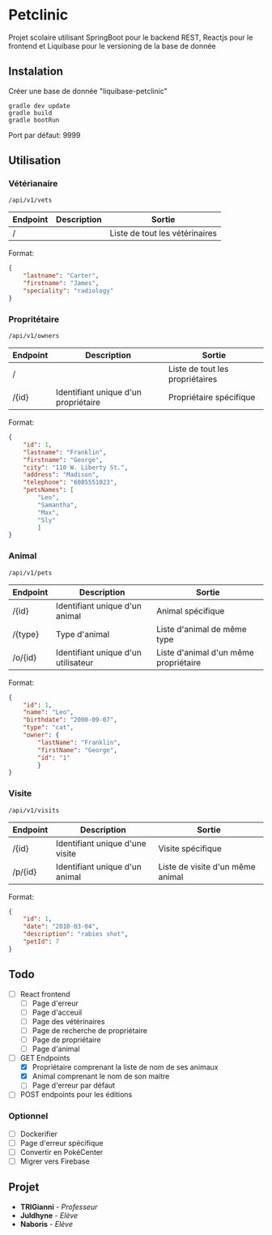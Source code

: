 # Petclinic
Projet scolaire utilisant SpringBoot pour le backend REST, Reactjs pour le frontend et Liquibase pour le versioning de la base de donnée


## Instalation

Créer une base de donnée "liquibase-petclinic"

```
gradle dev update
gradle build
gradle bootRun
```

Port par défaut: 9999

## Utilisation

### Vétérianaire

`/api/v1/vets`

Endpoint | Description | Sortie
-|-|-
/ | | Liste de tout les vétérinaires

Format:
```json
{
    "lastname": "Carter",
    "firstname": "James",
    "speciality": "radiology"
}
```

### Propritétaire

`/api/v1/owners`

Endpoint | Description | Sortie
-|-|-
/ | | Liste de tout les propriétaires
/{id} | Identifiant unique d'un propriétaire | Propriétaire spécifique

Format:
```json
{
    "id": 1,
    "lastname": "Franklin",
    "firstname": "George",
    "city": "110 W. Liberty St.",
    "address": "Madison",
    "telephone": "6085551023",
    "petsNames": [
        "Leo",
        "Samantha",
        "Max",
        "Sly"
        ]
}
```
### Animal

`/api/v1/pets`

Endpoint | Description | Sortie
-|-|-
/{id} | Identifiant unique d'un animal | Animal spécifique
/{type} | Type d'animal | Liste d'animal de même type
/o/{id} | Identifiant unique d'un utilisateur | Liste d'animal d'un même propriétaire

Format:
```json
{
    "id": 1,
    "name": "Leo",
    "birthdate": "2000-09-07",
    "type": "cat",
    "owner": {
        "lastName": "Franklin",
        "firstName": "George",
        "id": "1"
        }
}
```
### Visite

`/api/v1/visits`

Endpoint | Description | Sortie
-|-|-
/{id} | Identifiant unique d'une visite | Visite spécifique
/p/{id} | Identifiant unique d'un animal | Liste de visite d'un même animal

Format:
```json
{
    "id": 1,
    "date": "2010-03-04",
    "description": "rabies shot",
    "petId": 7
}
```

## Todo

- [ ] React frontend
  - [ ] Page d'erreur
  - [ ] Page d'acceuil
  - [ ] Page des vétérinaires
  - [ ] Page de recherche de propriétaire
  - [ ] Page de propriétaire
  - [ ] Page d'animal

- [ ] GET Endpoints
  - [x] Propriétaire comprenant la liste de nom de ses animaux
  - [x] Animal comprenant le nom de son maitre
  - [ ] Page d'erreur par défaut

- [ ] POST endpoints pour les éditions

### Optionnel

- [ ] Dockerifier
- [ ] Page d'erreur spécifique
- [ ] Convertir en PokéCenter
- [ ] Migrer vers Firebase

## Projet
- **TRIGianni** - *Professeur*
- **Juldhyne** - *Elève*
- **Naboris** - *Elève*